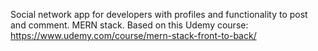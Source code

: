 Social network app for developers with profiles and functionality to post and comment.
MERN stack.
Based on this Udemy course: https://www.udemy.com/course/mern-stack-front-to-back/
